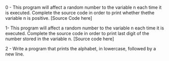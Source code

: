 0 - This program will affect a random number to the variable n each time it is executed. Complete the source code in order to print whether thethe variable n is positive. [Source Code here]

1- This program will affect a random number to the variable n each time it is executed. Complete the source code in order to print last digit of the number stored in the variable n. [Source code here]

2 - Write a program that prints the alphabet, in lowercase, followed by a new line.
